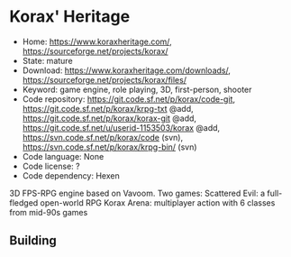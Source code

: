# Korax' Heritage

- Home: https://www.koraxheritage.com/, https://sourceforge.net/projects/korax/
- State: mature
- Download: https://www.koraxheritage.com/downloads/, https://sourceforge.net/projects/korax/files/
- Keyword: game engine, role playing, 3D, first-person, shooter
- Code repository: https://git.code.sf.net/p/korax/code-git, https://git.code.sf.net/p/korax/krpg-txt @add, https://git.code.sf.net/p/korax/korax-git @add, https://git.code.sf.net/u/userid-1153503/korax @add, https://svn.code.sf.net/p/korax/code (svn), https://svn.code.sf.net/p/korax/krpg-bin/ (svn)
- Code language: None
- Code license: ?
- Code dependency: Hexen

3D FPS-RPG engine based on Vavoom.
Two games:
Scattered Evil: a full-fledged open-world RPG
Korax Arena: multiplayer action with 6 classes from mid-90s games

## Building
